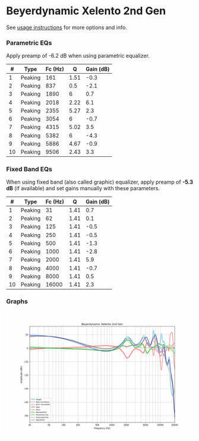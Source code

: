 # Beyerdynamic Xelento 2nd Gen
See [usage instructions](https://github.com/jaakkopasanen/AutoEq#usage) for more options and info.

### Parametric EQs
Apply preamp of -6.2 dB when using parametric equalizer.

|   # | Type    |   Fc (Hz) |    Q |   Gain (dB) |
|-----|---------|-----------|------|-------------|
|   1 | Peaking |       161 | 1.51 |        -0.3 |
|   2 | Peaking |       837 | 0.5  |        -2.1 |
|   3 | Peaking |      1890 | 6    |         0.7 |
|   4 | Peaking |      2018 | 2.22 |         6.1 |
|   5 | Peaking |      2355 | 5.27 |         2.3 |
|   6 | Peaking |      3054 | 6    |        -0.7 |
|   7 | Peaking |      4315 | 5.02 |         3.5 |
|   8 | Peaking |      5382 | 6    |        -4.3 |
|   9 | Peaking |      5886 | 4.67 |        -0.9 |
|  10 | Peaking |      9506 | 2.43 |         3.3 |

### Fixed Band EQs
When using fixed band (also called graphic) equalizer, apply preamp of **-5.3 dB** (if available) and set gains manually with these parameters.

|   # | Type    |   Fc (Hz) |    Q |   Gain (dB) |
|-----|---------|-----------|------|-------------|
|   1 | Peaking |        31 | 1.41 |         0.7 |
|   2 | Peaking |        62 | 1.41 |         0.1 |
|   3 | Peaking |       125 | 1.41 |        -0.5 |
|   4 | Peaking |       250 | 1.41 |        -0.5 |
|   5 | Peaking |       500 | 1.41 |        -1.3 |
|   6 | Peaking |      1000 | 1.41 |        -2.8 |
|   7 | Peaking |      2000 | 1.41 |         5.9 |
|   8 | Peaking |      4000 | 1.41 |        -0.7 |
|   9 | Peaking |      8000 | 1.41 |         0.5 |
|  10 | Peaking |     16000 | 1.41 |         2.3 |

### Graphs
![](./Beyerdynamic%20Xelento%202nd%20Gen.png)
